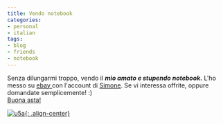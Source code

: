 ```yaml
---
title: Vendo notebook
categories:
- personal
- italian
tags:
- blog
- friends
- notebook
---
```

Senza dilungarmi troppo, vendo il **_mio amato e stupendo notebook._**
L'ho messo su [ebay ](http://cgi.ebay.it/ASUS-U5A-6001P-Pentium-M-750-1-86-GHz-12-1-TFT_W0QQitemZ230186200276QQihZ013QQcategoryZ46323QQssPageNameZWDVWQQrdZ1QQcmdZViewItem "http://cgi.ebay.it/ASUS-U5A-6001P-Pentium-M-750-1-86-GHz-12-1-TFT_W0QQitemZ230186200276QQihZ013QQcategoryZ46323QQssPageNameZWDVWQQrdZ1QQcmdZViewItem" )
con l'account di [Simone](http://ubuntista.wordpress.com/2007/10/28/portatile-di-diego/
"http://ubuntista.wordpress.com/2007/10/28/portatile-di-diego/" ). Se vi
interessa offrite, oppure domandate semplicemente! :)  
[Buona asta!](http://cgi.ebay.it/ASUS-U5A-6001P-Pentium-M-750-1-86-GHz-12-1-TFT_W0QQitemZ230186200276QQihZ013QQcategoryZ46323QQssPageNameZWDVWQQrdZ1QQcmdZViewItem "http://cgi.ebay.it/ASUS-U5A-6001P-Pentium-M-750-1-86-GHz-12-1-TFT_W0QQitemZ230186200276QQihZ013QQcategoryZ46323QQssPageNameZWDVWQQrdZ1QQcmdZViewItem" )

[![u5a]({{site.url}}/assets/images/u5a.jpg){: .align-center}]({{site.url}}/assets/images/u5a.jpg "u5a" )


